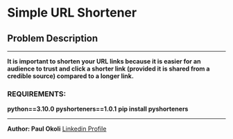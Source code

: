 # Simple URL Shortener

## Problem Description
---

**It is important to shorten your URL links because it is easier for an audience to trust and click a shorter link (provided it is shared from a credible source) compared to a longer link.**

### REQUIREMENTS:

**python==3.10.0**
**pyshorteners==1.0.1**
**pip install pyshorteners**

---

**Author: Paul Okoli**
[Linkedin Profile](https://www.linkedin.com/in/paulokoli/)
